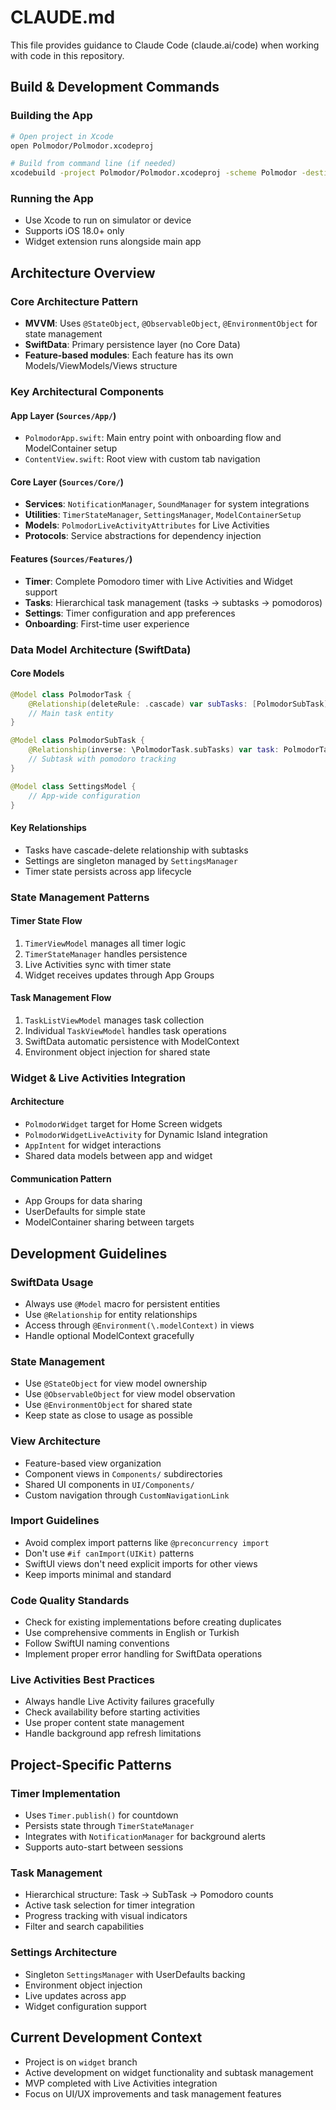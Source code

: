 # CLAUDE.md

This file provides guidance to Claude Code (claude.ai/code) when working with code in this repository.

## Build & Development Commands

### Building the App

```bash
# Open project in Xcode
open Polmodor/Polmodor.xcodeproj

# Build from command line (if needed)
xcodebuild -project Polmodor/Polmodor.xcodeproj -scheme Polmodor -destination 'platform=iOS Simulator,name=iPhone 16 Pro'
```

### Running the App

- Use Xcode to run on simulator or device
- Supports iOS 18.0+ only
- Widget extension runs alongside main app

## Architecture Overview

### Core Architecture Pattern

- **MVVM**: Uses `@StateObject`, `@ObservableObject`, `@EnvironmentObject` for state management
- **SwiftData**: Primary persistence layer (no Core Data)
- **Feature-based modules**: Each feature has its own Models/ViewModels/Views structure

### Key Architectural Components

#### App Layer (`Sources/App/`)

- `PolmodorApp.swift`: Main entry point with onboarding flow and ModelContainer setup
- `ContentView.swift`: Root view with custom tab navigation

#### Core Layer (`Sources/Core/`)

- **Services**: `NotificationManager`, `SoundManager` for system integrations
- **Utilities**: `TimerStateManager`, `SettingsManager`, `ModelContainerSetup`
- **Models**: `PolmodorLiveActivityAttributes` for Live Activities
- **Protocols**: Service abstractions for dependency injection

#### Features (`Sources/Features/`)

- **Timer**: Complete Pomodoro timer with Live Activities and Widget support
- **Tasks**: Hierarchical task management (tasks → subtasks → pomodoros)
- **Settings**: Timer configuration and app preferences
- **Onboarding**: First-time user experience

### Data Model Architecture (SwiftData)

#### Core Models

```swift
@Model class PolmodorTask {
    @Relationship(deleteRule: .cascade) var subTasks: [PolmodorSubTask]
    // Main task entity
}

@Model class PolmodorSubTask {
    @Relationship(inverse: \PolmodorTask.subTasks) var task: PolmodorTask?
    // Subtask with pomodoro tracking
}

@Model class SettingsModel {
    // App-wide configuration
}
```

#### Key Relationships

- Tasks have cascade-delete relationship with subtasks
- Settings are singleton managed by `SettingsManager`
- Timer state persists across app lifecycle

### State Management Patterns

#### Timer State Flow

1. `TimerViewModel` manages all timer logic
2. `TimerStateManager` handles persistence
3. Live Activities sync with timer state
4. Widget receives updates through App Groups

#### Task Management Flow

1. `TaskListViewModel` manages task collection
2. Individual `TaskViewModel` handles task operations
3. SwiftData automatic persistence with ModelContext
4. Environment object injection for shared state

### Widget & Live Activities Integration

#### Architecture

- `PolmodorWidget` target for Home Screen widgets
- `PolmodorWidgetLiveActivity` for Dynamic Island integration
- `AppIntent` for widget interactions
- Shared data models between app and widget

#### Communication Pattern

- App Groups for data sharing
- UserDefaults for simple state
- ModelContainer sharing between targets

## Development Guidelines

### SwiftData Usage

- Always use `@Model` macro for persistent entities
- Use `@Relationship` for entity relationships
- Access through `@Environment(\.modelContext)` in views
- Handle optional ModelContext gracefully

### State Management

- Use `@StateObject` for view model ownership
- Use `@ObservableObject` for view model observation
- Use `@EnvironmentObject` for shared state
- Keep state as close to usage as possible

### View Architecture

- Feature-based view organization
- Component views in `Components/` subdirectories
- Shared UI components in `UI/Components/`
- Custom navigation through `CustomNavigationLink`

### Import Guidelines

- Avoid complex import patterns like `@preconcurrency import`
- Don't use `#if canImport(UIKit)` patterns
- SwiftUI views don't need explicit imports for other views
- Keep imports minimal and standard

### Code Quality Standards

- Check for existing implementations before creating duplicates
- Use comprehensive comments in English or Turkish
- Follow SwiftUI naming conventions
- Implement proper error handling for SwiftData operations

### Live Activities Best Practices

- Always handle Live Activity failures gracefully
- Check availability before starting activities
- Use proper content state management
- Handle background app refresh limitations

## Project-Specific Patterns

### Timer Implementation

- Uses `Timer.publish()` for countdown
- Persists state through `TimerStateManager`
- Integrates with `NotificationManager` for background alerts
- Supports auto-start between sessions

### Task Management

- Hierarchical structure: Task → SubTask → Pomodoro counts
- Active task selection for timer integration
- Progress tracking with visual indicators
- Filter and search capabilities

### Settings Architecture

- Singleton `SettingsManager` with UserDefaults backing
- Environment object injection
- Live updates across app
- Widget configuration support

## Current Development Context

- Project is on `widget` branch
- Active development on widget functionality and subtask management
- MVP completed with Live Activities integration
- Focus on UI/UX improvements and task management features
